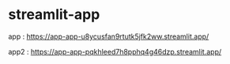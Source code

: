 # streamlit-app

app : https://app-app-u8ycusfan9rtutk5jfk2ww.streamlit.app/

app2 : https://app-app-pqkhleed7h8pphq4g46dzp.streamlit.app/
